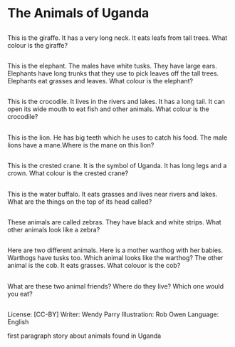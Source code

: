 # The Animals of Uganda

##
This is the giraffe. It has a very
long neck. It eats leafs from tall
trees. What colour is the
giraffe?

##
This is the elephant. The males have white
tusks. They have large ears. Elephants have
long trunks that they use to pick leaves off the
tall trees. Elephants eat grasses and leaves.
What colour is the elephant?

##
This is the crocodile. It lives in
the rivers and lakes. It has a
long tail. It can open its wide
mouth to eat fish and other
animals. What colour is the
crocodile?

##
This is the lion. He has big teeth
which he uses to catch his food.
The male lions have a
mane.Where is the mane on
this lion?

##
This is the crested crane. It is
the symbol of Uganda. It has
long legs and a crown. What
colour is the crested crane?

##
This is the water buffalo. It eats grasses and
lives near rivers and lakes. What are the things
on the top of its head called?

##
These animals are called
zebras. They have black and
white strips. What other
animals look like a zebra?

##
Here are two different animals. Here is a
mother warthog with her babies. Warthogs
have tusks too. Which animal looks like the
warthog?
The other animal is the cob. It eats grasses.
What colouor is the cob?

##
What are these two animal friends?
Where do they live? Which one would you eat?

##
License: [CC-BY]
Writer: Wendy Parry
Illustration: Rob Owen
Language: English

first paragraph story about animals found in Uganda
